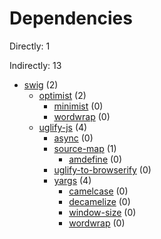 # Dependencies

Directly: 1

Indirectly: 13

- [swig](https://www.npmjs.com/package/swig) (2)
  - [optimist](https://www.npmjs.com/package/optimist) (2)
    - [minimist](https://www.npmjs.com/package/minimist) (0)
    - [wordwrap](https://www.npmjs.com/package/wordwrap) (0)
  - [uglify-js](https://www.npmjs.com/package/uglify-js) (4)
    - [async](https://www.npmjs.com/package/async) (0)
    - [source-map](https://www.npmjs.com/package/source-map) (1)
      - [amdefine](https://www.npmjs.com/package/amdefine) (0)
    - [uglify-to-browserify](https://www.npmjs.com/package/uglify-to-browserify) (0)
    - [yargs](https://www.npmjs.com/package/yargs) (4)
      - [camelcase](https://www.npmjs.com/package/camelcase) (0)
      - [decamelize](https://www.npmjs.com/package/decamelize) (0)
      - [window-size](https://www.npmjs.com/package/window-size) (0)
      - [wordwrap](https://www.npmjs.com/package/wordwrap) (0)
